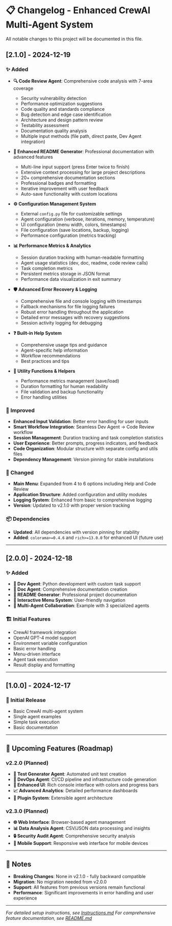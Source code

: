 # 📋 Changelog - Enhanced CrewAI Multi-Agent System

All notable changes to this project will be documented in this file.

## [2.1.0] - 2024-12-19

### ✨ Added
- **🔍 Code Review Agent**: Comprehensive code analysis with 7-area coverage
  - Security vulnerability detection
  - Performance optimization suggestions
  - Code quality and standards compliance
  - Bug detection and edge case identification
  - Architecture and design pattern review
  - Testability assessment
  - Documentation quality analysis
  - Multiple input methods (file path, direct paste, Dev Agent integration)

- **📄 Enhanced README Generator**: Professional documentation with advanced features
  - Multi-line input support (press Enter twice to finish)
  - Extensive context processing for large project descriptions
  - 20+ comprehensive documentation sections
  - Professional badges and formatting
  - Iterative improvement with user feedback
  - Auto-save functionality with custom locations

- **⚙️ Configuration Management System**
  - External `config.py` file for customizable settings
  - Agent configuration (verbose, iterations, memory, temperature)
  - UI configuration (menu width, colors, timestamps)
  - File configuration (save locations, backup, logging)
  - Performance configuration (metrics tracking)

- **📊 Performance Metrics & Analytics**
  - Session duration tracking with human-readable formatting
  - Agent usage statistics (dev, doc, readme, code review calls)
  - Task completion metrics
  - Persistent metrics storage in JSON format
  - Performance data visualization in exit summary

- **🛡️ Advanced Error Recovery & Logging**
  - Comprehensive file and console logging with timestamps
  - Fallback mechanisms for file logging failures
  - Robust error handling throughout the application
  - Detailed error messages with recovery suggestions
  - Session activity logging for debugging

- **❓ Built-in Help System**
  - Comprehensive usage tips and guidance
  - Agent-specific help information
  - Workflow recommendations
  - Best practices and tips

- **🔧 Utility Functions & Helpers**
  - Performance metrics management (save/load)
  - Duration formatting for human readability
  - File validation and backup functionality
  - Error handling utilities

### 🔧 Improved
- **Enhanced Input Validation**: Better error handling for user inputs
- **Smart Workflow Integration**: Seamless Dev Agent → Code Review workflow
- **Session Management**: Duration tracking and task completion statistics
- **User Experience**: Better prompts, progress indicators, and feedback
- **Code Organization**: Modular structure with separate config and utils files
- **Dependency Management**: Version pinning for stable installations

### 🔄 Changed
- **Main Menu**: Expanded from 4 to 6 options including Help and Code Review
- **Application Structure**: Added configuration and utility modules
- **Logging System**: Enhanced from basic to comprehensive logging
- **Version**: Updated to v2.1.0 with proper version tracking

### 📦 Dependencies
- **Updated**: All dependencies with version pinning for stability
- **Added**: `colorama>=0.4.6` and `rich>=13.0.0` for enhanced UI (future use)

---

## [2.0.0] - 2024-12-18

### ✨ Added
- **🐍 Dev Agent**: Python development with custom task support
- **📝 Doc Agent**: Comprehensive documentation creation
- **📄 README Generator**: Professional project documentation
- **🔄 Interactive Menu System**: User-friendly navigation
- **🤖 Multi-Agent Collaboration**: Example with 3 specialized agents

### 🏗️ Initial Features
- CrewAI framework integration
- OpenAI GPT-4 model support
- Environment variable configuration
- Basic error handling
- Menu-driven interface
- Agent task execution
- Result display and formatting

---

## [1.0.0] - 2024-12-17

### 🎉 Initial Release
- Basic CrewAI multi-agent system
- Single agent examples
- Simple task execution
- Basic documentation

---

## 🔮 Upcoming Features (Roadmap)

### v2.2.0 (Planned)
- **🧪 Test Generator Agent**: Automated unit test creation
- **🔧 DevOps Agent**: CI/CD pipeline and infrastructure code generation
- **🎨 Enhanced UI**: Rich console interface with colors and progress bars
- **📈 Advanced Analytics**: Detailed performance dashboards
- **🔌 Plugin System**: Extensible agent architecture

### v2.3.0 (Planned)
- **🌐 Web Interface**: Browser-based agent management
- **📊 Data Analysis Agent**: CSV/JSON data processing and insights
- **🔒 Security Audit Agent**: Comprehensive security analysis
- **📱 Mobile Support**: Responsive web interface for mobile devices

---

## 📝 Notes

- **Breaking Changes**: None in v2.1.0 - fully backward compatible
- **Migration**: No migration needed from v2.0.0
- **Support**: All features from previous versions remain functional
- **Performance**: Significant improvements in error handling and user experience

---

*For detailed setup instructions, see [Instructions.md](Instructions.md)*
*For comprehensive feature documentation, see [README.md](README.md)*